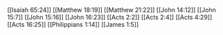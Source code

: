 [[Isaiah 65:24]]
[[Matthew 18:19]]
[[Matthew 21:22]]
[[John 14:12]]
[[John 15:7]]
[[John 15:16]]
[[John 16:23]]
[[Acts 2:2]]
[[Acts 2:4]]
[[Acts 4:29]]
[[Acts 16:25]]
[[Philippians 1:14]]
[[James 1:5]]
